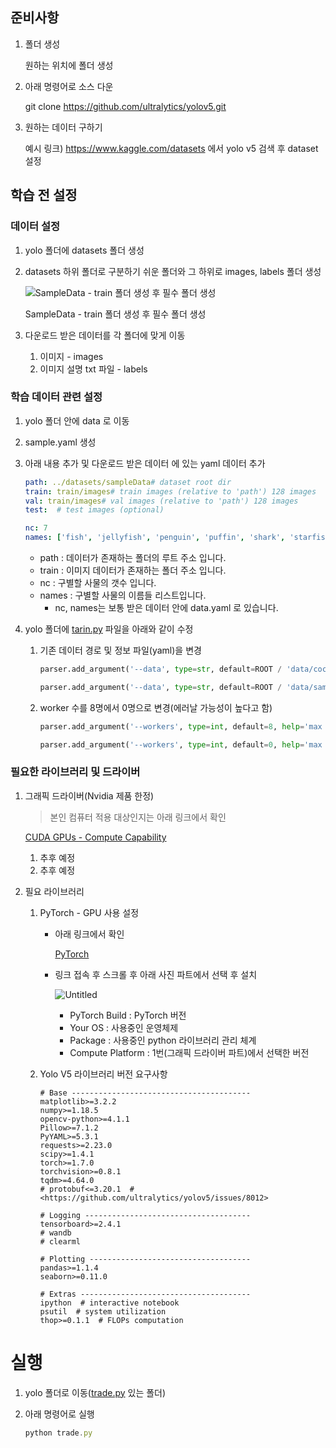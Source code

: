 ## 준비사항

1. 폴더 생성

   원하는 위치에 폴더 생성

2. 아래 명령어로 소스 다운

   git clone https://github.com/ultralytics/yolov5.git

3. 원하는 데이터 구하기

   예시 링크) https://www.kaggle.com/datasets 에서 yolo v5 검색 후 dataset 설정

## 학습 전 설정

### 데이터 설정

1. yolo 폴더에 datasets 폴더 생성

2. datasets 하위 폴더로 구분하기 쉬운 폴더와 그 하위로 images, labels 폴더 생성

   ![SampleData - train 폴더 생성 후 필수 폴더 생성](https://s3-us-west-2.amazonaws.com/secure.notion-static.com/c7f49df9-8ff7-46f5-aacd-4ff2be85fc6d/Untitled.png)

   SampleData - train 폴더 생성 후 필수 폴더 생성

3. 다운로드 받은 데이터를 각 폴더에 맞게 이동

   1. 이미지 - images
   2. 이미지 설명 txt 파일 - labels

### 학습 데이터 관련 설정

1. yolo 폴더 안에 data 로 이동

2. sample.yaml 생성

3. 아래 내용 추가 및 다운로드 받은 데이터 에 있는 yaml 데이터 추가

   ```yaml
   path: ../datasets/sampleData# dataset root dir
   train: train/images# train images (relative to 'path') 128 images
   val: train/images# val images (relative to 'path') 128 images
   test:  # test images (optional)
   
   nc: 7
   names: ['fish', 'jellyfish', 'penguin', 'puffin', 'shark', 'starfish', 'stingray']
   ```

   - path : 데이터가 존재하는 폴더의 루트 주소 입니다.
   - train : 이미지 데이터가 존재하는 폴더 주소 입니다.
   - nc : 구별할 사물의 갯수 입니다.
   - names : 구별할 사물의 이름들 리스트입니다.
     - nc, names는 보통 받은 데이터 안에 data.yaml 로 있습니다.

4. yolo 폴더에 [tarin.py](http://tarin.py) 파일을 아래와 같이 수정

   1. 기존 데이터 경로 및 정보 파일(yaml)을 변경

      ```python
      parser.add_argument('--data', type=str, default=ROOT / 'data/coco128.yaml', help='dataset.yaml path')
      ```

      ```python
      parser.add_argument('--data', type=str, default=ROOT / 'data/sample.yaml', help='dataset.yaml path')
      ```

   2. worker 수를 8명에서 0명으로 변경(에러날 가능성이 높다고 함)

      ```python
      parser.add_argument('--workers', type=int, default=8, help='max dataloader workers (per RANK in DDP mode)')
      ```

      ```python
      parser.add_argument('--workers', type=int, default=0, help='max dataloader workers (per RANK in DDP mode)')
      ```

### 필요한 라이브러리 및 드라이버

1. 그래픽 드라이버(Nvidia 제품 한정)

   > 본인 컴퓨터 적용 대상인지는 아래 링크에서 확인

   [CUDA GPUs - Compute Capability](https://developer.nvidia.com/cuda-gpus)

   1. 추후 예정
   2. 추후 예정

2. 필요 라이브러리

   1. PyTorch - GPU 사용 설정

      - 아래 링크에서 확인

        [PyTorch](https://pytorch.org/get-started/locally/)

      - 링크 접속 후 스크롤 후 아래 사진 파트에서 선택 후 설치

        ![Untitled](https://s3-us-west-2.amazonaws.com/secure.notion-static.com/2e2292c6-2011-4abe-ae82-e99aa1f98574/Untitled.png)

        - PyTorch Build : PyTorch 버전
        - Your OS : 사용중인 운영체제
        - Package : 사용중인 python 라이브러리 관리 체계
        - Compute Platform : 1번(그래픽 드라이버 파트)에서 선택한 버전

   2. Yolo V5 라이브러리 버전 요구사항

      ```
      # Base ----------------------------------------
      matplotlib>=3.2.2
      numpy>=1.18.5
      opencv-python>=4.1.1
      Pillow>=7.1.2
      PyYAML>=5.3.1
      requests>=2.23.0
      scipy>=1.4.1
      torch>=1.7.0
      torchvision>=0.8.1
      tqdm>=4.64.0
      # protobuf<=3.20.1  # <https://github.com/ultralytics/yolov5/issues/8012>
      
      # Logging -------------------------------------
      tensorboard>=2.4.1
      # wandb
      # clearml
      
      # Plotting ------------------------------------
      pandas>=1.1.4
      seaborn>=0.11.0
      
      # Extras --------------------------------------
      ipython  # interactive notebook
      psutil  # system utilization
      thop>=0.1.1  # FLOPs computation
      ```

# 실행

1. yolo 폴더로 이동([trade.py](http://trade.py) 있는 폴더)

2. 아래 명령어로 실행

   ```jsx
   python trade.py
   ```
